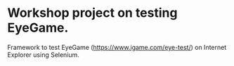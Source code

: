 # Workshop project on testing EyeGame.
Framework to test EyeGame (https://www.igame.com/eye-test/) on Internet Explorer using Selenium.
